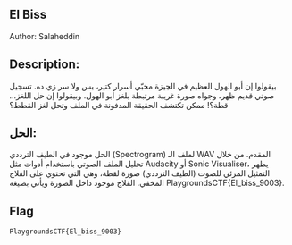 
El Biss 
---
Author: Salaheddin

**Description**:  
---
بيقولوا إن أبو الهول العظيم في الجيزة مخبّي أسرار كتير، بس ولا سر زي ده. تسجيل صوتي قديم ظهر، وجواه صورة غريبة مرتبطة بلغز أبو الهول. وبيقولوا إن حل اللغز... قطة؟! ممكن تكتشف الحقيقة المدفونة في الملف وتحل لغز القطط؟

**الحل**:  
---
الحل موجود في الطيف الترددي (Spectrogram) لملف الـ WAV المقدم. من خلال تحليل الملف الصوتي باستخدام أدوات مثل Audacity أو Sonic Visualiser، يظهر التمثيل المرئي للصوت (الطيف الترددي) صورة لقطة، وهي التي تحتوي على الفلاج المخفي. الفلاج موجود داخل الصورة ويأتي بصيغة PlaygroundsCTF{El_biss_9003}.


Flag
---
```
PlaygroundsCTF{El_biss_9003}
```